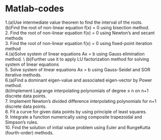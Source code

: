 # Matlab-codes
1.(a)Use intermediate value theorem to find the interval of the roots.
\
  (b)Find the root of non-linear equation f(x) = 0 using bisection method.
  \
2. Find the root of non-linear equation f(x) = 0 using Newton’s and secant methods
\
3. Find the root of non-linear equation f(x) = 0 using fixed-point iteration method
\
4.(a)Solve system of linear equations Ax = b using Gauss elimination method.
\ 
  (b)Further use it to apply LU factorization method for solving system of linear equations
\
5. Solve system of linear equations Ax = b using Gauss-Seidel and SOR iterative methods.
\
6.(a)Find a dominant eigen-value and associated eigen-vector by Power method.
\
  (b)Implement Lagrange interpolating polynomials of degree ≤ n on n+1 discrete data points.
\
7. Implement Newton’s divided difference interpolating polynomials for n+1 discrete data points.
\
8. Fit a curve for given data points by using principle of least squares.
\
9. Integrate a function numerically using composite trapezoidal and Simpson’s rules.
\
10. Find the solution of initial value problem using Euler and RungeKutta (fourth-order) methods.
